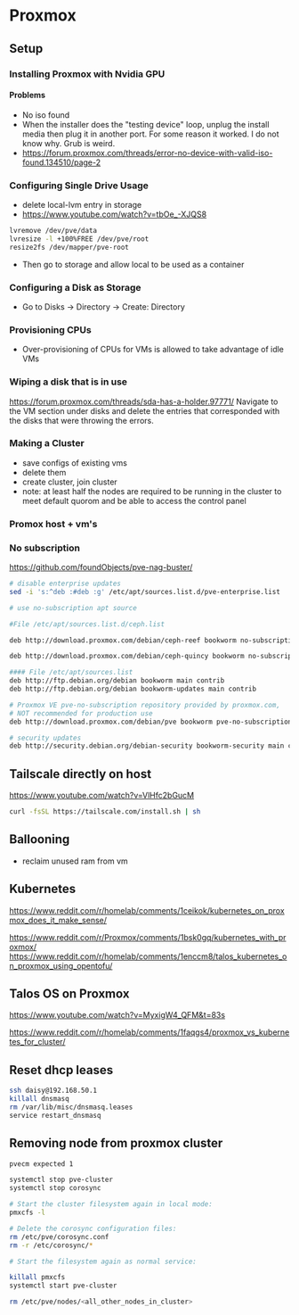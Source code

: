 # Proxmox



## Setup

### Installing Proxmox with Nvidia GPU

#### Problems
- No iso found
- When the installer does the "testing device" loop, unplug the install media then plug it in another port. For some reason it worked. I do not know why. Grub is weird. 
- https://forum.proxmox.com/threads/error-no-device-with-valid-iso-found.134510/page-2

### Configuring Single Drive Usage
- delete local-lvm entry in storage
- https://www.youtube.com/watch?v=tbOe_-XJQS8
```sh
lvremove /dev/pve/data
lvresize -l +100%FREE /dev/pve/root
resize2fs /dev/mapper/pve-root
```
- Then go to storage and allow local to be used as a container
### Configuring a Disk as Storage
- Go to Disks -> Directory -> Create: Directory
### Provisioning CPUs 
- Over-provisioning of CPUs for VMs is allowed to take advantage of idle VMs
### Wiping a disk that is in use
https://forum.proxmox.com/threads/sda-has-a-holder.97771/
Navigate to the VM section under disks and delete the entries that corresponded with the disks that were throwing the errors. 
### Making a Cluster
- save configs of existing vms
- delete them
- create cluster, join cluster 
- note: at least half the nodes are required to be running in the cluster to meet default quorom and be able to access the control panel
### Promox host + vm's

### No subscription
https://github.com/foundObjects/pve-nag-buster/
```sh
# disable enterprise updates
sed -i 's:^deb :#deb :g' /etc/apt/sources.list.d/pve-enterprise.list

# use no-subscription apt source

#File /etc/apt/sources.list.d/ceph.list

deb http://download.proxmox.com/debian/ceph-reef bookworm no-subscription

deb http://download.proxmox.com/debian/ceph-quincy bookworm no-subscription

#### File /etc/apt/sources.list
deb http://ftp.debian.org/debian bookworm main contrib
deb http://ftp.debian.org/debian bookworm-updates main contrib

# Proxmox VE pve-no-subscription repository provided by proxmox.com,
# NOT recommended for production use
deb http://download.proxmox.com/debian/pve bookworm pve-no-subscription

# security updates
deb http://security.debian.org/debian-security bookworm-security main contrib
```

## Tailscale directly on host
https://www.youtube.com/watch?v=VlHfc2bGucM

```sh
curl -fsSL https://tailscale.com/install.sh | sh
```

## Ballooning
- reclaim unused ram from vm


## Kubernetes 
https://www.reddit.com/r/homelab/comments/1ceikok/kubernetes_on_proxmox_does_it_make_sense/

https://www.reddit.com/r/Proxmox/comments/1bsk0gq/kubernetes_with_proxmox/
https://www.reddit.com/r/homelab/comments/1enccm8/talos_kubernetes_on_proxmox_using_opentofu/



## Talos OS on Proxmox
https://www.youtube.com/watch?v=MyxigW4_QFM&t=83s


https://www.reddit.com/r/homelab/comments/1faqgs4/proxmox_vs_kubernetes_for_cluster/



## Reset dhcp leases 
```sh
ssh daisy@192.168.50.1
killall dnsmasq
rm /var/lib/misc/dnsmasq.leases
service restart_dnsmasq
```


## Removing node from proxmox cluster
```sh
pvecm expected 1

systemctl stop pve-cluster
systemctl stop corosync

# Start the cluster filesystem again in local mode:
pmxcfs -l

# Delete the corosync configuration files:
rm /etc/pve/corosync.conf
rm -r /etc/corosync/*

# Start the filesystem again as normal service:

killall pmxcfs
systemctl start pve-cluster

rm /etc/pve/nodes/<all_other_nodes_in_cluster>
```